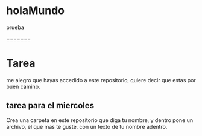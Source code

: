 # holaMundo
prueba

=======
# Tarea

me alegro que hayas accedido a este repositorio, quiere decir que estas por buen camino.

## tarea para el miercoles

Crea una carpeta en este repositorio que diga tu nombre, y dentro pone un archivo, el que mas te guste. con un texto de tu nombre adentro.
